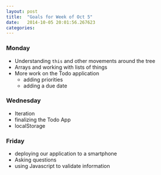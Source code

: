 ```yaml
---
layout: post
title:  "Goals for Week of Oct 5"
date:   2014-10-05 20:01:56.267623
categories:
---
```


### Monday

* Understanding ``this`` and other movements around the tree
* Arrays and working with lists of things
* More work on the Todo application
  * adding priorities
  * adding a due date

### Wednesday

* Iteration
* finalizing the Todo App
* localStorage

### Friday

* deploying our application to a smartphone
* Asking questions
* using Javascript to validate information
